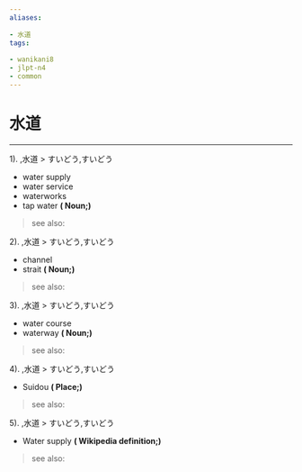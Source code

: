 ```yaml
---
aliases:
    
- 水道
tags:
    
- wanikani8
- jlpt-n4
- common
---
```


# 水道
---
1).
,水道 > すいどう,すいどう

- water supply
- water service
- waterworks
- tap water
**( Noun;)**
> see also: 
            
2).
,水道 > すいどう,すいどう

- channel
- strait
**( Noun;)**
> see also: 
            
3).
,水道 > すいどう,すいどう

- water course
- waterway
**( Noun;)**
> see also: 
            
4).
,水道 > すいどう,すいどう

- Suidou
**( Place;)**
> see also: 
            
5).
,水道 > すいどう,すいどう

- Water supply
**( Wikipedia definition;)**
> see also: 
            